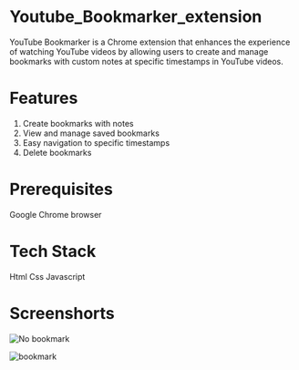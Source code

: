 # Youtube_Bookmarker_extension

YouTube Bookmarker is a Chrome extension that enhances the experience of watching YouTube videos by allowing users to create and manage bookmarks with custom notes at specific timestamps in YouTube videos.

# Features
1. Create bookmarks with notes
2. View and manage saved bookmarks
3. Easy navigation to specific timestamps
4. Delete bookmarks

# Prerequisites
Google Chrome browser

# Tech Stack
Html
Css
Javascript

# Screenshorts
![No bookmark](https://github.com/shrutidebnath09/Youtube_Bookmarker_extension/assets/129511412/93a5519f-38cc-458f-afb3-0e2749bdf590)

![bookmark](https://github.com/shrutidebnath09/Youtube_Bookmarker_extension/assets/129511412/83245452-09fa-4daf-9ef9-8689b7d652c3)
